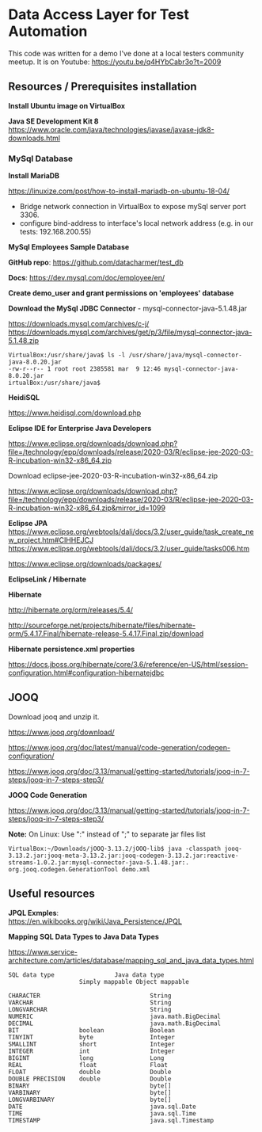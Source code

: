 # Data Access Layer for Test Automation

This code was written for a demo I've done at a local testers community meetup. It is on Youtube: https://youtu.be/q4HYbCabr3o?t=2009


## Resources / Prerequisites installation

**Install Ubuntu image on VirtualBox**

**Java SE Development Kit 8**
https://www.oracle.com/java/technologies/javase/javase-jdk8-downloads.html

### MySql Database

**Install MariaDB**

https://linuxize.com/post/how-to-install-mariadb-on-ubuntu-18-04/

 - Bridge network connection in VirtualBox to expose mySql server port 3306.
 - configure bind-address to interface's local network address (e.g. in our tests: 192.168.200.55)

**MySql Employees Sample Database**

**GitHub repo**: https://github.com/datacharmer/test_db

**Docs**: https://dev.mysql.com/doc/employee/en/


**Create demo_user and grant permissions on 'employees' database**

**Download the MySql JDBC Connector** - mysql-connector-java-5.1.48.jar

https://downloads.mysql.com/archives/c-j/
https://downloads.mysql.com/archives/get/p/3/file/mysql-connector-java-5.1.48.zip


```
VirtualBox:/usr/share/java$ ls -l /usr/share/java/mysql-connector-java-8.0.20.jar 
-rw-r--r-- 1 root root 2385581 mar  9 12:46 mysql-connector-java-8.0.20.jar
irtualBox:/usr/share/java$
```


**HeidiSQL**

https://www.heidisql.com/download.php



**Eclipse IDE for Enterprise Java Developers**

https://www.eclipse.org/downloads/download.php?file=/technology/epp/downloads/release/2020-03/R/eclipse-jee-2020-03-R-incubation-win32-x86_64.zip


Download eclipse-jee-2020-03-R-incubation-win32-x86_64.zip

https://www.eclipse.org/downloads/download.php?file=/technology/epp/downloads/release/2020-03/R/eclipse-jee-2020-03-R-incubation-win32-x86_64.zip&mirror_id=1099

**Eclipse JPA**
https://www.eclipse.org/webtools/dali/docs/3.2/user_guide/task_create_new_project.htm#CIHHEJCJ
https://www.eclipse.org/webtools/dali/docs/3.2/user_guide/tasks006.htm

https://www.eclipse.org/downloads/packages/








**EclipseLink / Hibernate**

**Hibernate** 

http://hibernate.org/orm/releases/5.4/


http://sourceforge.net/projects/hibernate/files/hibernate-orm/5.4.17.Final/hibernate-release-5.4.17.Final.zip/download


**Hibernate persistence.xml properties**

https://docs.jboss.org/hibernate/core/3.6/reference/en-US/html/session-configuration.html#configuration-hibernatejdbc


## JOOQ

Download jooq and unzip it.

https://www.jooq.org/download/

https://www.jooq.org/doc/latest/manual/code-generation/codegen-configuration/

https://www.jooq.org/doc/3.13/manual/getting-started/tutorials/jooq-in-7-steps/jooq-in-7-steps-step3/


**JOOQ Code Generation**

https://www.jooq.org/doc/3.13/manual/getting-started/tutorials/jooq-in-7-steps/jooq-in-7-steps-step3/


**Note:**  On Linux: Use ":" instead of ";" to separate jar files list

`VirtualBox:~/Downloads/jOOQ-3.13.2/jOOQ-lib$ java -classpath jooq-3.13.2.jar:jooq-meta-3.13.2.jar:jooq-codegen-3.13.2.jar:reactive-streams-1.0.2.jar:mysql-connector-java-5.1.48.jar:. org.jooq.codegen.GenerationTool demo.xml` 


## Useful resources

**JPQL Exmples**:  
https://en.wikibooks.org/wiki/Java_Persistence/JPQL


**Mapping SQL Data Types to Java Data Types**

https://www.service-architecture.com/articles/database/mapping_sql_and_java_data_types.html


```
SQL data type	              Java data type
                    Simply mappable	Object mappable

CHARACTER                               String
VARCHAR                                 String
LONGVARCHAR                             String
NUMERIC                                 java.math.BigDecimal
DECIMAL                                 java.math.BigDecimal
BIT                 boolean             Boolean
TINYINT             byte                Integer
SMALLINT            short               Integer
INTEGER             int                 Integer
BIGINT              long                Long
REAL                float               Float
FLOAT               double              Double
DOUBLE PRECISION    double              Double
BINARY                                  byte[]
VARBINARY                               byte[]
LONGVARBINARY                           byte[]
DATE                                    java.sql.Date
TIME                                    java.sql.Time
TIMESTAMP                               java.sql.Timestamp
```
